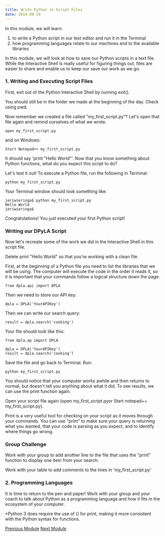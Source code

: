 ```yaml
---
title: Write Python in Script Files
date: 2014-09-19
---
```


In this module, we will learn:

1. to write a Python script in our text editor and run it in the Terminal
2. how programming languages relate to our machines and to the available libraries

In this module, we will look at how to save our Python scripts in a text file. While the Interactive Shell is really useful for figuring things out, files are easier to share and enable us to keep our save our work as we go.

### 1. Writing and Executing Script Files

First, exit out of the Python Interactive Shell by running <span class="command">exit()</span>.

You should still be in the folder we made at the beginning of the day. Check using <span class="command">pwd</span>.

Now remember we created a file called "my_first_script.py"? Let's open that file again and remind ourselves of what we wrote.

	open my_first_script.py

and on Windows:

	Start Notepad++ my_first_script.py

It should say 'print "Hello World"'. Now that you know something about Python functions, what do you expect this script to do?

Let's test it out! To execute a Python file, run the following in Terminal:

	python my_first_script.py

Your Terminal window should look something like:

	jeriwieringa$ python my_first_script.py
	Hello World
	jeriwieringa$

Congratulations! You just executed your first Python script!

### Writing our DPyLA Script

Now let's recreate some of the work we did in the Interactive Shell in this script file.

Delete <span class="command">print "Hello World"</span> so that you're working with a clean file.

First, at the beginning of a Python file you need to list the libraries that we will be using. The computer will execute the code in the order it reads it, so it is important that your commands follow a logical structure down the page.

	from dpla.api import DPLA

Then we need to store our API key:
	
	dpla = DPLA('YourAPIKey')

Then we can write our search query:

	result = dpla.search('cooking')

Your file should look like this:

	from dpla.ap import DPLA

	dpla = DPLA('YourAPIKey')
	result = dpla.search('cooking')


Save the file and go back to Terminal. Run:

	python my_first_script.py

You should notice that your computer works awhile and then returns to normal, but doesn't tell you anything about what it did. To see results, we can use the print function again.

Open your script file again (<span class="command">open my_first_script.py</span>or <span class="command">Start notepad++ my_first_script.py</span>).

Print is a very useful tool for checking on your script as it moves through your commands. You can use "print" to make sure your query is returning what you wanted, that your code is parsing as you expect, and to identify where things go wrong.

### Group Challenge

Work with your group to add another line to the file that uses the "print" function to display one item from your search.

Work with your table to add comments to the lines in 'my_first_script.py'

### 2. Programming Languages

It is time to return to the pen and paper! Work with your group and your coach to talk about Python as a programming language and how it fits in the ecosystem of your computer.

*Python 3 does require the use of () for print, making it more consistent with the Python syntax for functions.

<span class="left">[Previous Module](module04.html)</span>
<span class="right">[Next Module](module06.html)</span>
